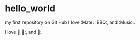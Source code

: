 # hello_world
my first repository on Git Hub
I love :Mate: :BBQ:, and :Music:.

I love :mate: 🍰:, and 🍕:.
